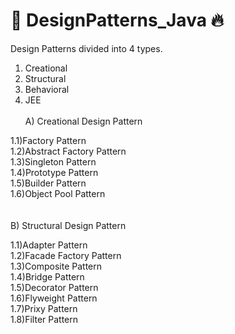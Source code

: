 # 📝 DesignPatterns_Java 🔥

Design Patterns divided into 4 types.
1) Creational 
2) Structural 
3) Behavioral
4) JEE
 <br>  <br> 
A) Creational Design Pattern

1.1)Factory Pattern <br> 
1.2)Abstract Factory Pattern <br> 
1.3)Singleton Pattern <br> 
1.4)Prototype Pattern <br> 
1.5)Builder Pattern <br> 
1.6)Object Pool Pattern <br> 
 <br>  <br> 
B) Structural Design Pattern

1.1)Adapter Pattern <br> 
1.2)Facade Factory Pattern <br> 
1.3)Composite Pattern <br> 
1.4)Bridge Pattern <br> 
1.5)Decorator Pattern <br> 
1.6)Flyweight Pattern <br>
1.7)Prixy Pattern <br> 
1.8)Filter Pattern <br> 
